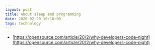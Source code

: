 ```yaml
---
layout: post
title: About sleep and programming
date: 2020-02-20 10:18:00
tags: technology
---
```


- [https://opensource.com/article/20/2/why-developers-code-night](https://opensource.com/article/20/2/why-developers-code-night)
